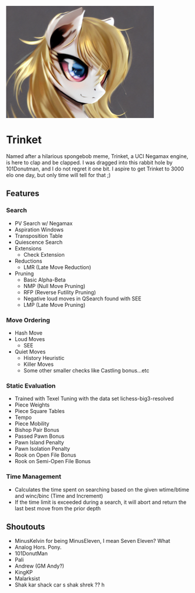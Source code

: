 ![](logo.png?raw=true "Trinket")

# Trinket
Named after a hilarious spongebob meme, Trinket, a UCI Negamax engine, is here to clap and be clapped.
I was dragged into this rabbit hole by 101Donutman, and I do not regret it one bit.
I aspire to get Trinket to 3000 elo one day, but only time will tell for that ;)

## Features

### Search
- PV Search w/ Negamax
- Aspiration Windows
- Transposition Table
- Quiescence Search
- Extensions
  - Check Extension
- Reductions
  - LMR (Late Move Reduction)
- Pruning
  - Basic Alpha-Beta
  - NMP (Null Move Pruning)
  - RFP (Reverse Futility Pruning)
  - Negative loud moves in QSearch found with SEE
  - LMP (Late Move Pruning)

### Move Ordering
- Hash Move
- Loud Moves
  - SEE
- Quiet Moves
  - History Heuristic
  - Killer Moves
  - Some other smaller checks like Castling bonus...etc

### Static Evaluation
- Trained with Texel Tuning with the data set lichess-big3-resolved
- Piece Weights
- Piece Square Tables
- Tempo
- Piece Mobility
- Bishop Pair Bonus
- Passed Pawn Bonus
- Pawn Island Penalty
- Pawn Isolation Penalty
- Rook on Open File Bonus
- Rook on Semi-Open File Bonus

### Time Management
- Calculates the time spent on searching based on the given wtime/btime and winc/binc (Time and Increment)
- If the time limit is exceeded during a search, it will abort and return the last best move from the prior depth

## Shoutouts
- MinusKelvin for being MinusEleven, I mean Seven Eleven? What
- Analog Hors. Pony.
- 101DonutMan
- Pali
- Andrew (GM Andy?)
- KingKP
- Malarksist
- Shak kar shack car s shak shrek ?? h
